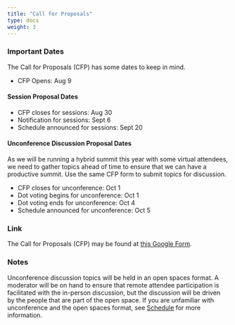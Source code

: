 ```yaml
---
title: "Call for Proposals"
type: docs
weight: 3
---
```


### Important Dates

The Call for Proposals (CFP) has some dates to keep in mind.

- CFP Opens: Aug 9

#### Session Proposal Dates

- CFP closes for sessions: Aug 30
- Notification for sessions: Sept 6
- Schedule announced for sessions: Sept 20

#### Unconference Discussion Proposal Dates

As we will be running a hybrid summit this year with some virtual attendees, we
need to gather topics ahead of time to ensure that we can have a productive
summit. Use the same CFP form to submit topics for discussion.

- CFP closes for unconference: Oct 1
- Dot voting begins for unconference: Oct 1
- Dot voting ends for unconference: Oct 4
- Schedule announced for unconference: Oct 5

### Link

The Call for Proposals (CFP) may be found at [this Google Form].

[this Google Form]: https://forms.gle/bt3CvN4LnrU9iCcg6

### Notes

Unconference discussion topics will be held in an open spaces format. A
moderator will be on hand to ensure that remote attendee participation is
facilitated with the in-person discussion, but the discussion will be driven by
the people that are part of the open space. If you are unfamiliar with
unconference and the open spaces format, see [Schedule] for more information.

[Schedule]: /events/kcsna2021/schedule
